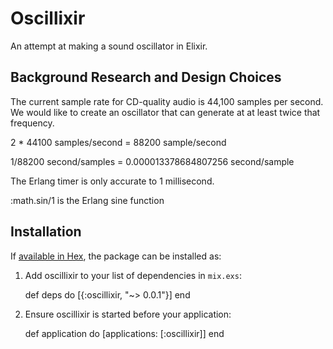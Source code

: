 # Oscillixir

An attempt at making a sound oscillator in Elixir.


## Background Research and Design Choices

The current sample rate for CD-quality audio is 44,100 samples per second.
We would like to create an oscillator that can generate at at least twice that frequency.

2 * 44100 samples/second = 88200 sample/second

1/88200 second/samples = 0.000013378684807256 second/sample



The Erlang timer is only accurate to 1 millisecond.



:math.sin/1 is the Erlang sine function










## Installation

If [available in Hex](https://hex.pm/docs/publish), the package can be installed as:

  1. Add oscillixir to your list of dependencies in `mix.exs`:

        def deps do
          [{:oscillixir, "~> 0.0.1"}]
        end

  2. Ensure oscillixir is started before your application:

        def application do
          [applications: [:oscillixir]]
        end
